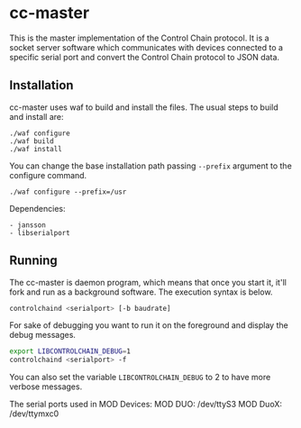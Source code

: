 cc-master
=========

This is the master implementation of the Control Chain protocol. It is a socket server software
which communicates with devices connected to a specific serial port and convert the Control Chain
protocol to JSON data.

Installation
------------

cc-master uses waf to build and install the files. The usual steps to build and install are:

    ./waf configure
    ./waf build
    ./waf install

You can change the base installation path passing `--prefix` argument to the configure command.

    ./waf configure --prefix=/usr


Dependencies:

    - jansson
    - libserialport


Running
-------

The cc-master is daemon program, which means that once you start it, it'll fork and run as a
background software. The execution syntax is below.

```bash
controlchaind <serialport> [-b baudrate]
```

For sake of debugging you want to run it on the foreground and display the debug messages.

```bash
export LIBCONTROLCHAIN_DEBUG=1
controlchaind <serialport> -f
```

You can also set the variable `LIBCONTROLCHAIN_DEBUG` to 2 to have more verbose messages.

The serial ports used in MOD Devices: 
MOD DUO: /dev/ttyS3
MOD DuoX: /dev/ttymxc0
